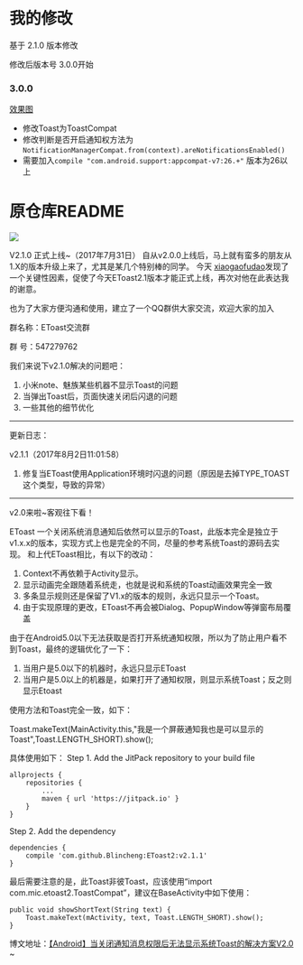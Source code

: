 
# 我的修改



基于 2.1.0 版本修改

修改后版本号
3.0.0开始


### 3.0.0

[效果图](http://t1.aixinxi.net/o_1c43ib9711593as31d6fgibnp3a.png)


- 修改Toast为ToastCompat
- 修改判断是否开启通知权方法为`NotificationManagerCompat.from(context).areNotificationsEnabled()`
- 需要加入`compile "com.android.support:appcompat-v7:26.+"` 版本为26以上


# 原仓库README
[![](https://jitpack.io/v/Blincheng/EToast2.svg)](https://jitpack.io/#Blincheng/EToast2)

V2.1.0 正式上线~（2017年7月31日）
自从v2.0.0上线后，马上就有蛮多的朋友从1.X的版本升级上来了，尤其是某几个特别棒的同学。
今天  [xiaogaofudao](https://github.com/xiaogaofudao)发现了一个关键性因素，促使了今天EToast2.1版本才能正式上线，再次对他在此表达我的谢意。

也为了大家方便沟通和使用，建立了一个QQ群供大家交流，欢迎大家的加入

群名称：EToast交流群

群   号：547279762


我们来说下v2.1.0解决的问题吧：
1. 小米note、魅族某些机器不显示Toast的问题
2. 当弹出Toast后，页面快速关闭后闪退的问题
3. 一些其他的细节优化
----------------------------------------------------

更新日志：

v2.1.1（2017年8月2日11:01:58）

1. 修复当EToast使用Application环境时闪退的问题（原因是去掉TYPE_TOAST这个类型，导致的异常）
    
-------------------------------------------------------

v2.0来啦~客观往下看！

EToast 一个关闭系统消息通知后依然可以显示的Toast，此版本完全是独立于v1.x.x的版本，实现方式上也是完全的不同，尽量的参考系统Toast的源码去实现。
和上代EToast相比，有以下的改动：
1. Context不再依赖于Activity显示。
2. 显示动画完全跟随着系统走，也就是说和系统的Toast动画效果完全一致
3. 多条显示规则还是保留了V1.x的版本的规则，永远只显示一个Toast。
4. 由于实现原理的更改，EToast不再会被Dialog、PopupWindow等弹窗布局覆盖


由于在Android5.0以下无法获取是否打开系统通知权限，所以为了防止用户看不到Toast，最终的逻辑优化了一下：
1. 当用户是5.0以下的机器时，永远只显示EToast
2. 当用户是5.0以上的机器是，如果打开了通知权限，则显示系统Toast；反之则显示Etoast

使用方法和Toast完全一致，如下：

Toast.makeText(MainActivity.this,"我是一个屏蔽通知我也是可以显示的Toast",Toast.LENGTH_SHORT).show();

具体使用如下：
Step 1. Add the JitPack repository to your build file


	allprojects {
		repositories {
			...
			maven { url 'https://jitpack.io' }
		}
	}
  
Step 2. Add the dependency


  	dependencies {
		compile 'com.github.Blincheng:EToast2:v2.1.1'
	}
  

  最后需要注意的是，此Toast非彼Toast，应该使用“import com.mic.etoast2.ToastCompat”，建议在BaseActivity中如下使用：
  
  
	public void showShortText(String text) {
		Toast.makeText(mActivity, text, Toast.LENGTH_SHORT).show();
	}
  
  博文地址：[【Android】当关闭通知消息权限后无法显示系统Toast的解决方案V2.0](http://blog.csdn.net/qq_25867141/article/details/74194503) ~
